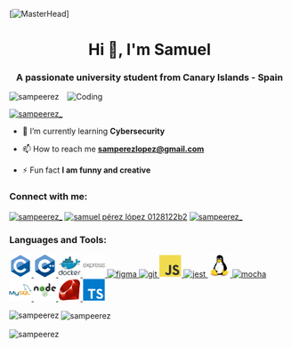[![MasterHead](https://i.pinimg.com/originals/b3/26/51/b326517cd8ca44b939a1bee41a7f103c.gif)]
<h1 align="center">Hi 👋, I'm Samuel</h1>
<h3 align="center">A passionate university student from Canary Islands - Spain</h3>
<img align="right" alt="Coding" width="400" src="https://i.makeagif.com/media/2-28-2015/fehOpk.gif">

<p align="left"> <img src="https://komarev.com/ghpvc/?username=sampeerez&label=Profile%20views&color=0e75b6&style=flat" alt="sampeerez" /> </p>

<p align="left"> <a href="https://twitter.com/sampeerez_" target="blank"><img src="https://img.shields.io/twitter/follow/sampeerez_?logo=twitter&style=for-the-badge" alt="sampeerez_" /></a> </p>

- 🌱 I’m currently learning **Cybersecurity**

- 📫 How to reach me **samperezlopez@gmail.com**

- ⚡ Fun fact **I am funny and creative**

<h3 align="left">Connect with me:</h3>
<p align="left">
<a href="https://twitter.com/sampeerez_" target="blank"><img align="center" src="https://raw.githubusercontent.com/rahuldkjain/github-profile-readme-generator/master/src/images/icons/Social/twitter.svg" alt="sampeerez_" height="30" width="40" /></a>
<a href="https://linkedin.com/in/samuel-pérez-lópez-0128122b2" target="blank"><img align="center" src="https://raw.githubusercontent.com/rahuldkjain/github-profile-readme-generator/master/src/images/icons/Social/linked-in-alt.svg" alt="samuel pérez lópez 0128122b2" height="30" width="40" /></a>
<a href="https://instagram.com/sampeerez_" target="blank"><img align="center" src="https://raw.githubusercontent.com/rahuldkjain/github-profile-readme-generator/master/src/images/icons/Social/instagram.svg" alt="sampeerez_" height="30" width="40" /></a>
</p>

<h3 align="left">Languages and Tools:</h3>
<p align="left"> <a href="https://www.cprogramming.com/" target="_blank" rel="noreferrer"> <img src="https://raw.githubusercontent.com/devicons/devicon/master/icons/c/c-original.svg" alt="c" width="40" height="40"/> </a> <a href="https://www.w3schools.com/cpp/" target="_blank" rel="noreferrer"> <img src="https://raw.githubusercontent.com/devicons/devicon/master/icons/cplusplus/cplusplus-original.svg" alt="cplusplus" width="40" height="40"/> </a> <a href="https://www.docker.com/" target="_blank" rel="noreferrer"> <img src="https://raw.githubusercontent.com/devicons/devicon/master/icons/docker/docker-original-wordmark.svg" alt="docker" width="40" height="40"/> </a> <a href="https://expressjs.com" target="_blank" rel="noreferrer"> <img src="https://raw.githubusercontent.com/devicons/devicon/master/icons/express/express-original-wordmark.svg" alt="express" width="40" height="40"/> </a> <a href="https://www.figma.com/" target="_blank" rel="noreferrer"> <img src="https://www.vectorlogo.zone/logos/figma/figma-icon.svg" alt="figma" width="40" height="40"/> </a> <a href="https://git-scm.com/" target="_blank" rel="noreferrer"> <img src="https://www.vectorlogo.zone/logos/git-scm/git-scm-icon.svg" alt="git" width="40" height="40"/> </a> <a href="https://developer.mozilla.org/en-US/docs/Web/JavaScript" target="_blank" rel="noreferrer"> <img src="https://raw.githubusercontent.com/devicons/devicon/master/icons/javascript/javascript-original.svg" alt="javascript" width="40" height="40"/> </a> <a href="https://jestjs.io" target="_blank" rel="noreferrer"> <img src="https://www.vectorlogo.zone/logos/jestjsio/jestjsio-icon.svg" alt="jest" width="40" height="40"/> </a> <a href="https://www.linux.org/" target="_blank" rel="noreferrer"> <img src="https://raw.githubusercontent.com/devicons/devicon/master/icons/linux/linux-original.svg" alt="linux" width="40" height="40"/> </a> <a href="https://mochajs.org" target="_blank" rel="noreferrer"> <img src="https://www.vectorlogo.zone/logos/mochajs/mochajs-icon.svg" alt="mocha" width="40" height="40"/> </a> <a href="https://www.mysql.com/" target="_blank" rel="noreferrer"> <img src="https://raw.githubusercontent.com/devicons/devicon/master/icons/mysql/mysql-original-wordmark.svg" alt="mysql" width="40" height="40"/> </a> <a href="https://nodejs.org" target="_blank" rel="noreferrer"> <img src="https://raw.githubusercontent.com/devicons/devicon/master/icons/nodejs/nodejs-original-wordmark.svg" alt="nodejs" width="40" height="40"/> </a> <a href="https://www.ruby-lang.org/en/" target="_blank" rel="noreferrer"> <img src="https://raw.githubusercontent.com/devicons/devicon/master/icons/ruby/ruby-original.svg" alt="ruby" width="40" height="40"/> </a> <a href="https://www.typescriptlang.org/" target="_blank" rel="noreferrer"> <img src="https://raw.githubusercontent.com/devicons/devicon/master/icons/typescript/typescript-original.svg" alt="typescript" width="40" height="40"/> </a> </p>

<p><img align="left" src="https://github-readme-stats.vercel.app/api/top-langs?username=sampeerez&show_icons=true&locale=en&layout=compact" alt="sampeerez" /></p>

<p>&nbsp;<img align="center" src="https://github-readme-stats.vercel.app/api?username=sampeerez&show_icons=true&locale=en" alt="sampeerez" /></p>

<p><img align="center" src="https://github-readme-streak-stats.herokuapp.com/?user=sampeerez&" alt="sampeerez" /></p>
